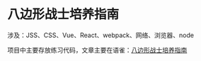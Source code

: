 # 八边形战士培养指南

涉及：JSS、CSS、Vue、React、webpack、网络、浏览器、node

项目中主要存放练习代码，文章主要在语雀：[八边形战士培养指南](https://www.yuque.com/books/share/44465cf5-729b-4539-a963-ff5a9976fd37)